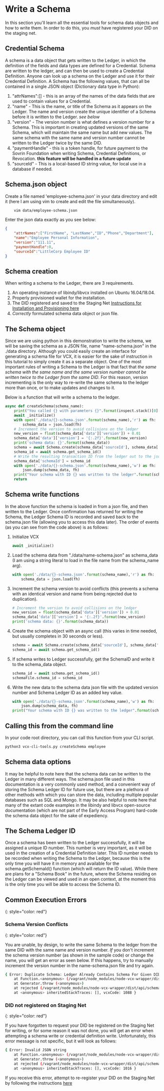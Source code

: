 # Write a Schema

In this section you'll learn all the essential tools for schema data objects and how to write them. In order to do this, you *must* have registered your DID on the staging net.

## Credential Schema 

A schema is a data object that gets written to the Ledger, in which the definition of the fields and data types are defined for a Credential. Schema are written to the ledger, and can then be used to create a Credential Definition. Anyone can look up a schema on the Ledger and use it for their Credential Definition. A Schema has the following values, that can all be contained in a single JSON object (Dictionary data type in Python):

1. "attrNames":[] - this is an array of the names of the data fields that are used to contain values for a Credential.
2. "name" - This is the name, or title of the Schema as it appears on the Ledger. The name and version create the unique identifier of a Schema before it is written to the Ledger. *see below*
3. "version" - The version number is what defines a version number for a Schema. This is important in creating updated versions of the same Schema, which will maintain the same name but add new values. The same schema with the same name and version number cannot be written to the Ledger twice by the same DID.
4. "paymentHandle" - this is a token handle, for future payment to the Sovrin Foundation when writing Schema, Credential Definitions, or Revocation. **this feature will be handled in a future update**
5. "sourceId" - This is a local-based ID string value, for local use in a database if needed.


## Schema.json object

Create a file named 'employee-schema.json' in your data directory and edit it (here I am using vim to create and edit the file simultaneously).

```bash
    vim data/employee-schema.json
```

Enter the json data exactly as you see below:

```json
{
    "attrNames":["FirstName", "LastName","ID","Phone","Department"],
    "name":"Employee Personal Information",
    "version":"111.11",
    "paymentHandle":0,
    "sourceId":"LittleCorp Employee ID"
}
```

## Schema creation

When writing a schema to the Ledger, there are 3 requirements.

1. An operating instance of libindy/libvcx installed on Ubuntu 16.04/18.04.
2. Properly provisioned wallet for the installation.
3. The DID registered and saved to the Staging Net [Instructions for Installation and Provisioning here](/portal/training/install-and-provision-libvcx/)
4. *Correctly* formulated schema data object or json file.

## The Schema object

Since we are using python in this demonstration to write the schema, we will be saving the schema as a JSON file, name "name-schema.json" in the ./data directory. Although you could easily create an interface for generating a schema file for VCX, it is easier for the sake of instruction in this tutorial to simply create it as a separate object. One of the most important rules of writing a Schema to the Ledger is that fact that *the same schema with the same name and the same version number cannot be written twice to the Ledger from the same DID*. For this reason, version incrementing is the only way to re-write the same schema to the ledger more than once, or to make updates and changes to it.

Below is a function that will write a schema to the ledger.

```python
async def createSchema(schema_name):
    print("You called {} with parameters {}".format(inspect.stack()[0][3], ', '.join(['{}={}'.format(k,v) for k,v in locals().items()])))
    await _initialize()
    with open('./data/{}-schema.json'.format(schema_name),'r') as fh:
        schema_data = json.load(fh)
    # Increment the version to avoid collisions on the ledger
    new_version = float(schema_data['data']['version']) + 0.01
    schema_data['data']['version'] = '{:.2f}'.format(new_version)
    print('schema data: {}'.format(schema_data))
    schema = await Schema.create(schema_data['sourceId'], schema_data['data']['name'], schema_data['data']['version'], schema_data['data']['attrNames'], schema_data['paymentHandle'])
    schema_id = await schema.get_schema_id()
    # Write the resulting transaction ID from the ledger out to the json file for later reference
    schema_data['schemaId'] = schema_id
    with open('./data/{}-schema.json'.format(schema_name),'w') as fh:
        json.dump(schema_data, fh)
    print("Your schema with ID {} was written to the ledger".format(schema_id))
    return
```

## Schema write functions

In the above function the schema is loaded in from a json file, and then written to the Ledger. Once confirmation has returned for writing the Schema, the Ledger Schema ID is recorded and saved back to the schema.json file (allowing you to access this data later). The order of events (as you can see from the code above) is as follows:

1. Initialize VCX
    ```python 
    await _initialize()
    ```
2. Load the schema data from "./data/name-schema.json" as schema_data (I am using a string literal to load in the file name from the schema_name arg).
    ```python
    with open('./data/{}-schema.json'.format(schema_name),'r') as fh:
        schema_data = json.load(fh)
    ```
3. Increment the schema version to avoid conflicts (this prevents a schema with an identical version and name from being rejected due to duplication).
    ```python
    # Increment the version to avoid collisions on the ledger
    new_version = float(schema_data['data']['version']) + 0.01
    schema_data['data']['version'] = '{:.2f}'.format(new_version)
    print('schema data: {}'.format(schema_data))
    ```
4. Create the schema object with an async call (this varies in time needed, but usually completes in 30 seconds or less).
    ```python
    schema = await Schema.create(schema_data['sourceId'], schema_data['data']['name'], schema_data['data']['version'], schema_data['data']['attrNames'], schema_data['paymentHandle'])
    schema_id = await schema.get_schema_id()
    ```
5. If schema writes to Ledger successfully, get the SchemaID and write it to the schema_data object.
    ```python
    schema_id = await schema.get_schema_id()
    schemaFile.schema_id = schema_id
    ```
6. Write the new data to the schema data json file with the updated version number and Schema Ledger ID as an added key value.
    ```python
    with open('./data/{}-schema.json'.format(schema_name),'w') as fh:
        json.dump(schema_data, fh)
    print("Your schema with ID {} was written to the ledger".format(schema_id))
    ```

## Calling this from the command line

In your code root directory, you can call this function from your CLI script.

```bash
python3 vcx-cli-tools.py createSchema employee
```

## Schema data options

It may be helpful to note here that the schema data can be written to the Ledger in many different ways. The schema.json file used in this documentation is a very commonly used method, and a convenient way of storing the Schema Ledger ID for future use, but there are a plethora of other methods with which you can store the data, including multiple popular databases such as SQL and Mongo. It may be also helpful to note here that many of the extant code examples in the libindy and libvcx open-source documentation (which are not part of the Early Access Program) hard-code the schema data object for the sake of expediency.

## The Schema Ledger ID

Once a schema has been written to the Ledger successfully, it will be assigned a unique ID number. This number is very important, as it will be used in the creation of a Credential Definition later. This ID number needs to be recorded when writing the Schema to the Ledger, because this is the only time you will have it in memory and available for the schema.getSchemaId() function (which will return the ID value). While there are plans for a "Schema Book" in the future, where the Schema residing on the Ledger can be viewed and used in an open context, at the moment this is the only time you will be able to access the Schema ID.

## Common Execution Errors
{: style="color: red"}

### Schema Version Conflicts
{: style="color: red"}

You are unable, by design, to write the same Schema to the ledger from the same DID with the same name and version number. *If* you don't increment the schema version number (as shown in the sample code) or change the name, you will get an error as seen below. If this happens, try to manually increment the version number in the name-schema.json file and try again.

```bash
{ Error: Duplicate Schema: Ledger Already Contains Schema For Given DID, Version, and Name Combination
    at Function.<anonymous> (/vagrant/node_modules/node-vcx-wrapper/dist/api/schema.js:64:23)
    at Generator.throw (<anonymous>)
    at rejected (/vagrant/node_modules/node-vcx-wrapper/dist/api/schema.js:5:65)
    at <anonymous> inheritedStackTraces: [], vcxCode: 1088 }
```

### DID not registered on Staging Net
{: style="color: red"}

If you have forgotten to request your DID be registered on the Staging Net for writing, or for some reason it was not done, you will get an error when attempting a schema write or credential definition write. Unfortunately, this error message is not specific, but it will look as follows:

```bash
{ Error: Invalid JSON string
    at Function.<anonymous> (/vagrant/node_modules/node-vcx-wrapper/dist/api/schema.js:64:23)
    at Generator.throw (<anonymous>)
    at rejected (/vagrant/node_modules/node-vcx-wrapper/dist/api/schema.js:5:65)
    at <anonymous> inheritedStackTraces: [], vcxCode: 1016 }
```

If you receive this error, attempt to re-register your DID on the Staging Net by following the instructions [here](/portal/training/install-and-provision-libvcx/05/)